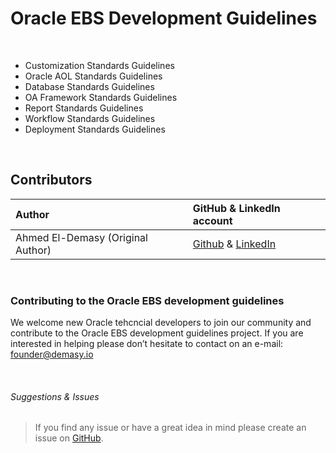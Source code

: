 # Oracle EBS Development Guidelines

<br>

- Customization Standards Guidelines
- Oracle AOL Standards Guidelines
- Database Standards Guidelines
- OA Framework Standards Guidelines
- Report Standards Guidelines
- Workflow Standards Guidelines
- Deployment Standards Guidelines

<br>

 ## Contributors

| Author | GitHub & LinkedIn account |
| :-  | :---- |
| Ahmed El-Demasy (Original Author) | <a href="https://github.com/demasy">Github</a> & <a href="https://www.linkedin.com/in/demasy">LinkedIn</a> |

<br>

### Contributing to the Oracle EBS development guidelines
We welcome new Oracle tehcncial developers to join our community and contribute to the Oracle EBS development guidelines project. If you are interested in helping please don’t hesitate to contact on an e-mail: founder@demasy.io


<br>

###### Suggestions & Issues
> If you find any issue or have a great idea in mind please create an issue on <a href="https://github.com/demasy/Oracle-EBS-Development-Guidelines/issues">GitHub</a>.
